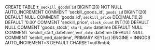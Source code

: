 
CREATE TABLE `t_seckill_goods`(
	`id` BIGINT(20) NOT NULL AUTO_INCREMENT COMMENT 'seckill_goods_id',
	`goods_id` BIGINT(20) DEFAULT NULL COMMENT 'goods_id',
	`seckill_price` DECIMAL(10,2) DEFAULT '0.00' COMMENT 'seckill_price',
	`stock_count` INT(10) DEFAULT NULL COMMENT 'goods_stock',
	`start_date` datetime DEFAULT NULL COMMENT 'seckill_start_datetime',
	`end_date` datetime DEFAULT NULL COMMENT 'seckill_end_datetime',
PRIMARY KEY(`id`)
)ENGINE = INNODB AUTO_INCREMENT=3 DEFAULT CHARSET=utf8mb4;
